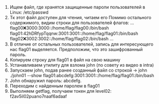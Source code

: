 1. Ищем файл, где хранятся защищенные пароли пользователей в Linux: /etc/passwd
2. Тк этот файл доступен для чтения, читаем его
Помимо остального содержимого, видим строки для
пользователей флагов:
...
flag00:x:3000:3000::/home/flag/flag00:/bin/bash
flag01:42hDRfypTqqnw:3001:3001::/home/flag/flag01:/bin/bash
flag02:x:3002:3002::/home/flag/flag02:/bin/bash
...
3. В отличие от остальных пользователей, запись для интересующего нас flag01 выделяется. Предположим, что это зашифрованный пароль.
4. Копируем строку для flag01 в файл на свою машину
5. Устанавливаем утилиту для взлома john (по совету из видео в intra)
6. Запускаем john, подав ранее созданный файл со строкой
-> john ./john01 --show
flag01:abcdefg:3001:3001::/home/flag/flag01:/bin/bash
7. John обнаружил пароль: abcdefg.
8. Переходим с найденным паролем в flag01
9. Выполняем getflag, получаем токен для level02: f2av5il02puano7naaf6adaaf
